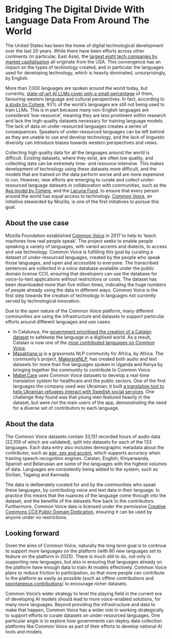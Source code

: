 # Bridging The Digital Divide With Language Data From Around The World

The United States has been the home of digital technological development over the last 20 years. While there have been efforts across other continents (in particular, East Asia), the [largest eight tech companies by market capitalisation](https://companiesmarketcap.com/gbp/tech/largest-tech-companies-by-market-cap/) all originate from the USA. This convergence has an impact on the types of technology created, and in particular the languages used for developing technology, which is heavily dominated, unsurprisingly, by English. 

More than 7,000 languages are spoken around the world today, but currently, [state-of-art AI LLMs cover only a small percentage](https://cohere.com/research/papers/the-ai-language-gap.pdf) of them, favouring western language and cultural perspectives. In fact, according to [a study by Cohere](https://cohere.com/research/papers/the-ai-language-gap.pdf), 93% of the world’s languages are still not being used to train LLMs. This is in part because many non-English languages are considered ‘low-resource’, meaning they are less prominent within research and lack the high-quality datasets necessary for training language models. The lack of data on under-resourced languages creates a series of consequences. Speakers of under-resourced languages can be left behind as they are unable to use and develop technology, and the lack of linguistic diversity can introduce biases towards western perspectives and views. 

Collecting high quality data for all the languages around the world is difficult. Existing datasets, where they exist, are often low quality, and collecting data can be extremely time- and resource-intensive. This makes development of technology using these datasets more difficult, and the models that are trained on the data perform worse and are more expensive to run. However, new efforts are emerging to curate and collect under-resourced language datasets in collaboration with communities, such as the [Aya model by Cohere](https://cohere.com/research/aya), and the [Lacuna Fund](https://lacunafund.org/), to ensure that every person around the world has equal access to technology. [Common Voice](https://commonvoice.mozilla.org/), an initiative stewarded by Mozilla, is one of the first initiatives to pursue this goal.

## About the use case
Mozilla Foundation established [Common Voice](https://commonvoice.mozilla.org/) in 2017 to help to ‘teach machines how real people speak’. The project seeks to enable people speaking a variety of languages, with varied accents and dialects, to access and use technology. Common Voice is fulfilling this goal by curating a dataset of under-resourced languages, created by the people who speak those languages, and open and accessible to everyone. The transcribed sentences are collected in a voice database available under the public domain license CC0, ensuring that developers can use the database for voice-to-text applications without restrictions or costs. The dataset has been downloaded more than five million times, indicating the huge numbers of people already using the data in different ways. Common Voice is the first step towards the creation of technology in languages not currently served by technological innovation. 

Due to the open nature of the Common Voice platform, many different communities are using the infrastructure and datasets to support particular efforts around different languages and use cases:

* In Catalunya, the [government prioritised the creation of a Catalan dataset](https://aclanthology.org/2024.lrec-main.193.pdf) to safekeep the language in a digitised world. As a result, Catalan is now one of the [most contributed languages on Common Voice](https://www.plataforma-llengua.cat/que-fem/en_noticies/86/catalan-exceeds-3000-hours-of-recording-on-common-voice-and-is-already-the-second-language-with-the-most-minutes-recorded-and-validated).  
* [Masakhane.io](http://Masakhane.io) is a grassroots NLP community for Africa, by Africa. The community’s project, [MakerereNLP](https://www.masakhane.io/ongoing-projects/makererenlp-text-speech-for-east-africa), has created both audio and text datasets for more than five languages spoken in Uganda and Kenya by bringing together the community to contribute to Common Voice.  
* [Mabel.Care](https://mabel.care/) uses Common Voice datasets to develop a real-time translation system for healthcare and the public sectors. One of the first languages the company used was Ukrainian; it built [a translation tool to help Ukrainian refugees interact with Swedish social services](https://www.technologyreview.com/2024/11/15/1106935/how-this-grassroots-effort-could-make-ai-voices-more-diverse/). One challenge they found was that young men featured heavily in the dataset, but were not the main users of the app, demonstrating the need for a diverse set of contributors to each language.

## About the data 
The Common Voice datasets contain 33,151 recorded hours of audio data (22,109 of which are validated), split into datasets for each of the 133 languages. Each data entry also includes demographic metadata about the contributor, such as [age, sex and accent](https://observablehq.com/@kathyreid/mozilla-common-voice-v19-dataset-metadata-coverage%20), which supports accuracy when training speech recognition engines. Catalan, English, Kinyarwanda, Spanish and Belarusian are some of the languages with the highest volumes of data. Languages are consistently being added to the system, such as Sicilian, Tagalog and Kannada.

The data is deliberately curated for and by the communities who speak these languages, by contributing voice and text data in their language. In practice this means that the nuances of the language come through into the dataset, and the benefits of the datasets flow back to the contributors. Furthermore, Common Voice data is licensed under the permissive [Creative Commons CC0 Public Domain Dedication](https://creativecommons.org/publicdomain/zero/1.0/deed.en), ensuring it can be used by anyone under no restrictions.  

## Looking forward
Given the aims of Common Voice, naturally the long term goal is to continue to support more languages on the platform (with 80 new languages set to feature on the platform in 2025). There is much still to do, not only in supporting new languages, but also in ensuring that languages already on the platform have enough data to train AI models effectively. Common Voice plans to reduce friction to participation, so that more people can contribute to the platform as easily as possible (such as offline contributions and [spontaneous contributions](https://commonvoice.mozilla.org/spontaneous-speech/beta/prompts)) to encourage richer datasets. 

Common Voice’s wider strategy to level the playing field in the current era of developing AI models should lead to more voice-enabled solutions, for many more languages. Beyond providing the infrastructure and data to make that happen, Common Voice has a wider role in working strategically to support efforts to curate datasets on under-resourced languages. One particular angle is to explore how governments can deploy data collection platforms like Common Voice as part of their efforts to develop national AI tools and models. 